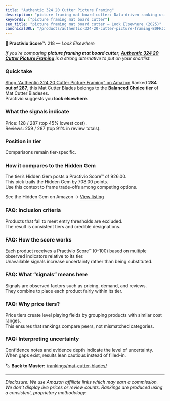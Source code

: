 ```yaml
---
title: "Authentic 324 20 Cutter Picture Framing"
description: "picture framing mat board cutter: Data-driven ranking using the Practivio Score™. Positioned by quality, value, demand, findability, momentum."
keywords: ["picture framing mat board cutter"]
seo_title: "picture framing mat board cutter — Look Elsewhere (2025)"
canonicalURL: "/products/authentic-324-20-cutter-picture-framing-B0FHJ2RCGG/"
---
```


**🚫 Practivio Score™:** 218 — _Look Elsewhere_


*If you're comparing **picture framing mat board cutter**, **[Authentic 324 20 Cutter Picture Framing](https://www.amazon.com/dp/B0FHJ2RCGG?tag=practivio-20)** is a strong alternative to put on your shortlist.*
### Quick take
[Shop “Authentic 324 20 Cutter Picture Framing” on Amazon](https://www.amazon.com/dp/B0FHJ2RCGG?tag=practivio-20)
Ranked **284 out of 287**, this Mat Cutter Blades belongs to the **Balanced Choice tier** of Mat Cutter Bladeses.  
Practivio suggests you **look elsewhere**.

### What the signals indicate
Price: 128 / 287 (top 45% lowest cost).  
Reviews: 259 / 287 (top 91% in review totals).  

### Position in tier
Comparisons remain tier-specific.

### How it compares to the Hidden Gem
The tier’s Hidden Gem posts a Practivio Score™ of 926.00.  
This pick trails the Hidden Gem by 708.00 points.  
Use this context to frame trade-offs among competing options.  

See the Hidden Gem on Amazon → [View listing](https://www.amazon.com/dp/B00HV4VV92?tag=practivio-20)

### FAQ: Inclusion criteria
Products that fail to meet entry thresholds are excluded.  
The result is consistent tiers and credible designations.

### FAQ: How the score works
Each product receives a Practivio Score™ (0–100) based on multiple observed indicators relative to its tier.  
Unavailable signals increase uncertainty rather than being substituted.

### FAQ: What “signals” means here
Signals are observed factors such as pricing, demand, and reviews.  
They combine to place each product fairly within its tier.

### FAQ: Why price tiers?
Price tiers create level playing fields by grouping products with similar cost ranges.  
This ensures that rankings compare peers, not mismatched categories.

### FAQ: Interpreting uncertainty
Confidence notes and evidence depth indicate the level of uncertainty.  
When gaps exist, results lean cautious instead of filled-in.


🏷️ **Back to Master:** [/rankings/mat-cutter-blades/](/rankings/mat-cutter-blades/)

---
_Disclosure: We use Amazon affiliate links which may earn a commission. We don’t display live prices or review counts. Rankings are produced using a consistent, proprietary methodology._

